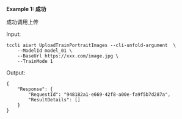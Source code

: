 **Example 1: 成功**

成功调用上传

Input: 

```
tccli aiart UploadTrainPortraitImages --cli-unfold-argument  \
    --ModelId model_01 \
    --BaseUrl https://xxx.com/image.jpg \
    --TrainMode 1
```

Output: 
```
{
    "Response": {
        "RequestId": "948182a1-e669-42f8-a00e-fa9f5b7d287a",
        "ResultDetails": []
    }
}
```

